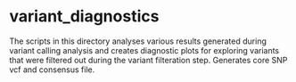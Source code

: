 # variant_diagnostics
The scripts in this directory analyses various results generated during variant calling analysis and creates diagnostic plots for exploring variants that were filtered out during the variant filteration step. Generates core SNP vcf and consensus file.
